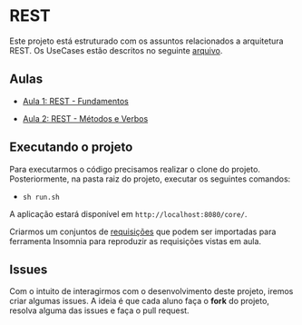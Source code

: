 # REST

Este projeto está estruturado com os assuntos relacionados a arquitetura REST. Os UseCases estão descritos no seguinte [arquivo](USECASES.md).

## Aulas

* [Aula 1: REST - Fundamentos](https://github.com/ifpb-disciplinas-2022-1/ads-dac-rest/commit/c8404cfa4ee44aaa2f77fc0efdf3a72a0ac4183e) 

* [Aula 2: REST - Métodos e Verbos](https://github.com/ifpb-disciplinas-2022-1/ads-dac-rest/commit/622e397c0045a7ef040be9b4f6c40f33749707d5) 

## Executando o projeto

Para executarmos o código precisamos realizar o clone do projeto. Posteriormente, na pasta raiz do projeto, executar os seguintes comandos:
* `sh run.sh`

A aplicação estará disponível em `http://localhost:8080/core/`.

Criarmos um conjuntos de [requisições](req-insomnia.json) que podem ser importadas para ferramenta Insomnia para reproduzir as requisições vistas em aula.

## Issues

Com o intuito de interagirmos com o desenvolvimento deste projeto, iremos criar algumas issues. A ideia é que cada aluno faça o __fork__ do projeto, resolva alguma das issues e faça o pull request.
